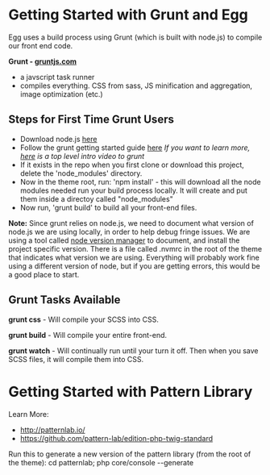 # Getting Started with Grunt and Egg

Egg uses a build process using Grunt (which is built with node.js) to compile our front end code.

**Grunt - [gruntjs.com](http://gruntjs.com/)**
* a javscript task runner
* compiles everything. CSS from sass, JS minification and aggregation, image optimization (etc.)


## Steps for First Time Grunt Users

* Download node.js [here](http://nodejs.org/)
* Follow the grunt getting started guide [here](http://gruntjs.com/getting-started ) _If you want to learn more, [here](https://www.youtube.com/watch?v=TMKj0BxzVgw) is a top level intro video to grunt_
* If it exists in the repo when you first clone or download this project, delete the 'node_modules' directory.
* Now in the theme root, run: 'npm install' - this will download all the node modules needed run your build process locally. It will create and put them inside a directoy called "node_modules"
* Now run, 'grunt build' to build all your front-end files. 

**Note:** Since grunt relies on node.js, we need to document what version of node.js we are using locally, in order to help debug fringe issues. We are using a tool called [node version manager](https://github.com/creationix/nvm) to document, and install the project specific version. There is a file called .nvmrc in the root of the theme that indicates what version we are using. Everything will probably work fine using a different version of node, but if you are getting errors, this would be a good place to start.

## Grunt Tasks Available

**grunt css** - Will compile your SCSS into CSS.

**grunt build** - Will compile your entire front-end.

**grunt watch** - Will continually run until your turn it off. Then when you save SCSS files, it will compile them into CSS.


# Getting Started with Pattern Library

Learn More:
* http://patternlab.io/
* https://github.com/pattern-lab/edition-php-twig-standard

Run this to generate a new version of the pattern library (from the root of the theme):
cd patternlab; php core/console --generate

